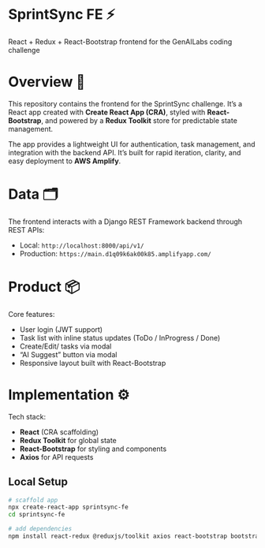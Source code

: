 # SprintSync FE ⚡️
React + Redux + React-Bootstrap frontend for the GenAILabs coding challenge

# Overview 📗
This repository contains the frontend for the SprintSync challenge. It’s a React app created with **Create React App (CRA)**, styled with **React-Bootstrap**, and powered by a **Redux Toolkit** store for predictable state management.

The app provides a lightweight UI for authentication, task management, and integration with the backend API. It’s built for rapid iteration, clarity, and easy deployment to **AWS Amplify**.

# Data 🗂️
The frontend interacts with a Django REST Framework backend through REST APIs:
- Local: `http://localhost:8000/api/v1/`
- Production: `https://main.d1q09k6ak00k85.amplifyapp.com/`

# Product 📦
Core features:
- User login (JWT support)  
- Task list with inline status updates (ToDo / InProgress / Done)  
- Create/Edit/ tasks via modal  
- “AI Suggest” button via modal
- Responsive layout built with React-Bootstrap  

# Implementation ⚙️
Tech stack:
- **React** (CRA scaffolding)  
- **Redux Toolkit** for global state  
- **React-Bootstrap** for styling and components  
- **Axios** for API requests  

## Local Setup
```bash
# scaffold app
npx create-react-app sprintsync-fe
cd sprintsync-fe

# add dependencies
npm install react-redux @reduxjs/toolkit axios react-bootstrap bootstrap
```